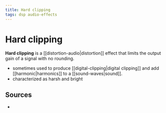 ```yaml
---
title: Hard clipping
tags: dsp audio-effects
---
```


# Hard clipping 

**Hard clipping** is a [[distortion-audio|distortion]] effect that limits the output gain of a signal with no rounding.

- sometimes used to produce [[digital-clipping|digital clipping]] and add [[harmonic|harmonics]] to a [[sound-waves|sound]].
- characterized as harsh and bright

## Sources

- 
